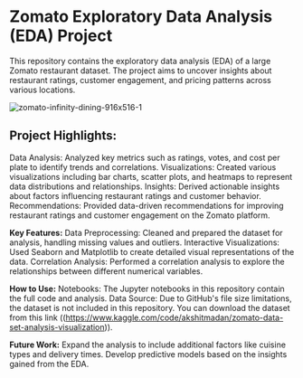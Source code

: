 <h1>Zomato Exploratory Data Analysis (EDA) Project</h1>
This repository contains the exploratory data analysis (EDA) of a large Zomato restaurant dataset. The project aims to uncover insights about restaurant ratings, customer engagement, and pricing patterns across various locations.


![zomato-infinity-dining-916x516-1](https://github.com/user-attachments/assets/da2ca345-46d6-4385-b53c-49e3c006b2a5)



<H2>Project Highlights:</H2>

Data Analysis: Analyzed key metrics such as ratings, votes, and cost per plate to identify trends and correlations.
Visualizations: Created various visualizations including bar charts, scatter plots, and heatmaps to represent data distributions and relationships.
Insights: Derived actionable insights about factors influencing restaurant ratings and customer behavior.
Recommendations: Provided data-driven recommendations for improving restaurant ratings and customer engagement on the Zomato platform.


**Key Features:**
Data Preprocessing: Cleaned and prepared the dataset for analysis, handling missing values and outliers.
Interactive Visualizations: Used Seaborn and Matplotlib to create detailed visual representations of the data.
Correlation Analysis: Performed a correlation analysis to explore the relationships between different numerical variables.


**How to Use:**
Notebooks: The Jupyter notebooks in this repository contain the full code and analysis.
Data Source: Due to GitHub's file size limitations, the dataset is not included in this repository. You can download the dataset from this link ((https://www.kaggle.com/code/akshitmadan/zomato-data-set-analysis-visualization)).


**Future Work:**
Expand the analysis to include additional factors like cuisine types and delivery times.
Develop predictive models based on the insights gained from the EDA.
